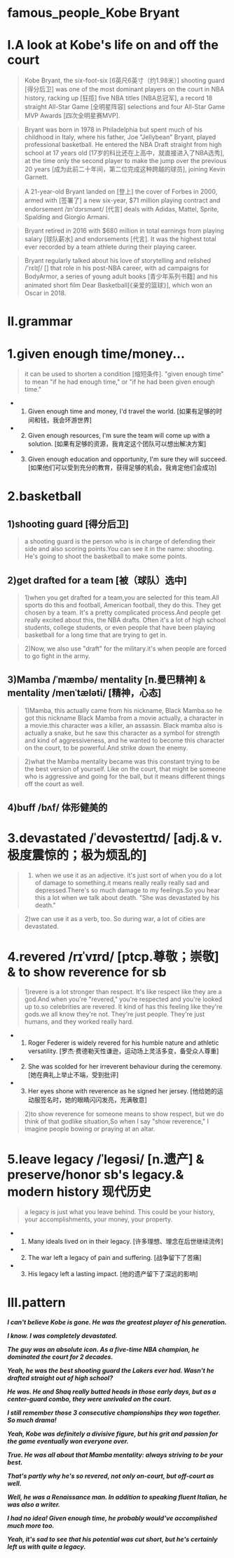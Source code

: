 # famous_people_Kobe Bryant
# I.A look at Kobe's life on and off the court
> Kobe Bryant, the six-foot-six [6英尺6英寸（约1.98米）] shooting guard [得分后卫] was one of the most dominant players on the court in NBA history, racking up [狂揽] five NBA titles [NBA总冠军], a record 18 straight All-Star Game [全明星阵容] selections and four All-Star Game MVP Awards [四次全明星赛MVP].

> Bryant was born in 1978 in Philadelphia but spent much of his childhood in Italy, where his father, Joe "Jellybean" Bryant, played professional basketball. He entered the NBA Draft straight from high school at 17 years old [17岁的科比还在上高中，就直接进入了NBA选秀], at the time only the second player to make the jump over the previous 20 years [成为此前二十年间，第二位完成这种跨越的球员], joining Kevin Garnett.

> A 21-year-old Bryant landed on [登上] the cover of Forbes in 2000, armed with [签署了] a new six-year, $71 million playing contract and endorsement /ɪn'dɔrsmənt/ [代言] deals with Adidas, Mattel, Sprite, Spalding and Giorgio Armani.

> Bryant retired in 2016 with $680 million in total earnings from playing salary [球队薪水] and endorsements [代言]. It was the highest total ever recorded by a team athlete during their playing career.

> Bryant regularly talked about his love of storytelling and relished /'rɛlɪʃ/ [] that role in his post-NBA career, with ad campaigns for BodyArmor, a series of young adult books [青少年系列书籍] and his animated short film Dear Basketball[《亲爱的篮球》], which won an Oscar in 2018.

# II.grammar
# 1.given enough time/money...
> it  can be used to shorten a condition [缩短条件]. "given enough time" to mean "if he had enough time," or "if he had been given enough time."

- 1. Given enough time and money, I'd travel the world. [如果有足够的时间和钱，我会环游世界] 

- 2. Given enough resources, I'm sure the team will come up with a solution. [如果有足够的资源，我肯定这个团队可以想出解决方案] 

- 3. Given enough education and opportunity, I'm sure they will succeed. [如果他们可以受到充分的教育，获得足够的机会，我肯定他们会成功]

# 2.basketball
## 1)shooting guard [得分后卫]
> a shooting guard is the person who is in charge of defending their side and also scoring points.You can see it in the name: shooting. He's going to shoot the basketball to make some points.

## 2)get drafted for a team [被（球队）选中]
> 1)when you get drafted for a team,you are selected for this team.All sports do this and football, American football, they do this. They get chosen by a team. It's a pretty complicated process.And people get really excited about this, the NBA drafts. Often it's a lot of high school students, college students, or even people that have been playing basketball for a long time that are trying to get in. 

> 2)Now, we also use "draft" for the military.it's when people are forced to go fight in the army.

## 3)Mamba /ˈmæmbə/  mentality [n.曼巴精神]  & mentality /menˈtæləti/ [精神，心态] 
> 1)Mamba, this actually came from his nickname, Black Mamba.so he got this nickname Black Mamba from a movie actually, a character in a movie.this character was a killer, an assassin. Black mamba also is actually a snake, but he saw this character as a symbol for strength and kind of aggressiveness, and he wanted to become this character on the court, to be powerful.And strike down the enemy.

> 2)what the Mamba mentality became was this constant trying to be the best version of yourself. Like on the court, that might be someone who is aggressive and going for the ball, but it means different things off the court as well.

## 4)buff /bʌf/ 体形健美的

# 3.devastated /ˈdevəsteɪtɪd/ [adj.& v.极度震惊的；极为烦乱的]
> 1) when we use it as an adjective. it's just sort of when you do a lot of damage to something.it means really really really sad and depressed.There's so much damage to my feelings.So you hear this a lot when we talk about death. "She was devastated by his death."

> 2)we can use it as a verb, too. So during war, a lot of cities are devastated.

# 4.revered /rɪˈvɪrd/ [ptcp.尊敬；崇敬] & to show reverence for sb 
> 1)revere is a lot stronger than respect. It's like respect like they are a god.And when you're "revered," you're respected and you're looked up to.so celebrities are revered. It kind of has this feeling like they're gods.we all know they're not. They're just people. They're just humans, and they worked really hard.

- 1. Roger Federer is widely revered for his humble nature and athletic versatility. [罗杰·费德勒天性谦逊，运动场上灵活多变，备受众人尊重]

- 2. She was scolded for her irreverent behaviour during the ceremony. [她在典礼上举止不端，受到批评] 

- 3. Her eyes shone with reverence as he signed her jersey. [他给她的运动服签名时，她的眼睛闪闪发亮，充满敬意]

> 2)to show reverence for someone means to show respect, but we do think of that godlike situation,So when I say "show reverence," I imagine people bowing or praying at an altar.  

# 5.leave legacy /ˈleɡəsi/ [n.遗产] & preserve/honor sb's legacy.& modern history 现代历史
> a legacy is just what you leave behind. This could be your history, your accomplishments, your money, your property.

- 1. Many ideals lived on in their legacy. [许多理想、理念在后世继续流传]

- 2. The war left a legacy of pain and suffering. [战争留下了苦痛]

- 3. His legacy left a lasting impact. [他的遗产留下了深远的影响]

# III.pattern
***I can't believe Kobe is gone. He was the greatest player of his generation.***

***I know. I was completely devastated.***

***The guy was an absolute icon. As a five-time NBA champion, he dominated the court for 2 decades.***

***Yeah, he was the best shooting guard the Lakers ever had. Wasn't he drafted straight out of high school?***

***He was. He and Shaq really butted heads in those early days, but as a center-guard combo, they were unrivaled on the court.***

***I still remember those 3 consecutive championships they won together. So much drama!***

***Yeah, Kobe was definitely a divisive figure, but his grit and passion for the game eventually won everyone over.***

***True. He was all about that Mamba mentality: always striving to be your best.***

***That's partly why he's so revered, not only on-court, but off-court as well.***

***Well, he was a Renaissance man. In addition to speaking fluent Italian, he was also a writer.***

***I had no idea! Given enough time, he probably would've accomplished much more too.***

***Yeah, it's sad to see that his potential was cut short, but he's certainly left us with quite a legacy.***










